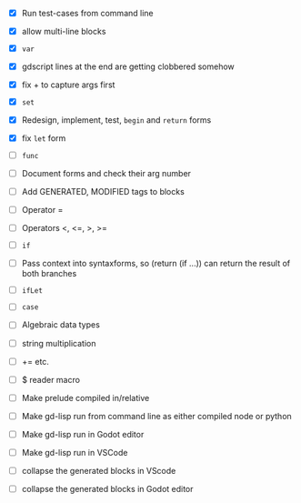 - [x] Run test-cases from command line

- [x] allow multi-line blocks
- [x] `var`
- [x] gdscript lines at the end are getting clobbered somehow
- [x] fix + to capture args first
- [x] `set`

- [x] Redesign, implement, test, `begin` and `return` forms

- [x] fix `let` form
- [ ] `func`

- [ ] Document forms and check their arg number
- [ ] Add GENERATED, MODIFIED tags to blocks
- [ ] Operator =
- [ ] Operators <, <=, >, >=
- [ ] `if`
- [ ] Pass context into syntaxforms, so (return (if ...)) can return the result of both branches
- [ ] `ifLet`
- [ ] `case`
- [ ] Algebraic data types
- [ ] string multiplication
- [ ] += etc.
- [ ] $ reader macro

- [ ] Make prelude compiled in/relative
- [ ] Make gd-lisp run from command line as either compiled node or python
- [ ] Make gd-lisp run in Godot editor
- [ ] Make gd-lisp run in VSCode

- [ ] collapse the generated blocks in VScode
- [ ] collapse the generated blocks in Godot editor